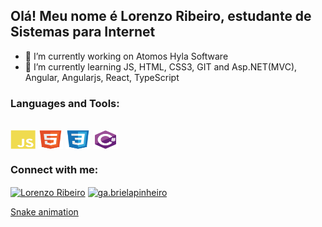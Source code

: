 ## Olá! Meu nome é Lorenzo Ribeiro, estudante de Sistemas para Internet

- 🔭 I’m currently working on Atomos Hyla Software
- 🌱 I’m currently learning JS, HTML, CSS3, GIT and Asp.NET(MVC), Angular, Angularjs, React, TypeScript
 <!--
<div align="center">
  <a href="https://github.com/LorenzoGRibeiro">
    <img height="155em" src="https://github-readme-stats.vercel.app/api?username=LorenzoGRibeiro&show_icons=true&theme=bear&include_all_commits=true&count_private=true"/>
    <img height="135em" src="https://github-readme-stats.vercel.app/api/top-langs/?username=LorenzoGRibeiro&layout=compact&langs_count=7&theme=bear"/>
 </div>
 -->
 <!--Languages Icons-->
 <h3 align="left">Languages and Tools:</h3>
<p align="left">
<div style="display: inline_block"><br>
  <img align="center" alt="Lore-Js" height="30" width="40" src="https://raw.githubusercontent.com/devicons/devicon/master/icons/javascript/javascript-plain.svg">
  <img align="center" alt="Lore-HTML" height="30" width="40" src="https://raw.githubusercontent.com/devicons/devicon/master/icons/html5/html5-original.svg">
  <img align="center" alt="Lore-CSS" height="30" width="40" src="https://raw.githubusercontent.com/devicons/devicon/master/icons/css3/css3-original.svg">
  <img align="center" alt="Lore-Csharp" height="30" width="40" src="https://raw.githubusercontent.com/devicons/devicon/master/icons/csharp/csharp-original.svg">
<div> 
</p>

<h3 align="left">Connect with me:</h3>
<p align="left">
<a href="https://www.linkedin.com/in/lorenzo-ribeiro/" target="blank"><img align="center" src="https://cdn.jsdelivr.net/npm/simple-icons@3.0.1/icons/linkedin.svg" alt="Lorenzo Ribeiro" height="30" width="40" /></a>
<a href="https://www.instagram.com/lorenzogribeiiro/" target="blank"><img align="center" src="https://cdn.jsdelivr.net/npm/simple-icons@3.0.1/icons/instagram.svg" alt="ga.brielapinheiro" height="30" width="40" /></a>
</p>

 [Snake animation](https://github.com/LorenzoGRibeiro/LorenzoGRibeiro/blob/output/github-contribution-grid-snake.svg)
</div>
